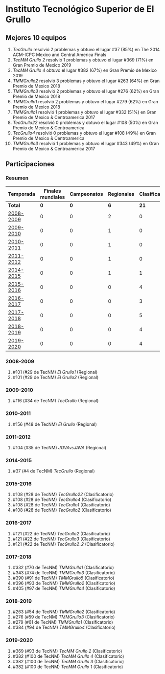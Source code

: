 # Instituto Tecnológico Superior de El Grullo

## Mejores 10 equipos

1. _TecGrullo_ resolvió 2 problemas y obtuvo el lugar #37 (85%) en The 2014 ACM-ICPC Mexico and Central America Finals
1. _TecMM Grullo 2_ resolvió 1 problemas y obtuvo el lugar #369 (71%) en Gran Premio de Mexico 2019
1. _TecMM Grullo 4_ obtuvo el lugar #382 (67%) en Gran Premio de Mexico 2019
1. _TMMGrullo2_ resolvió 3 problemas y obtuvo el lugar #263 (64%) en Gran Premio de Mexico 2018
1. _TMMGrullo3_ resolvió 2 problemas y obtuvo el lugar #276 (62%) en Gran Premio de Mexico 2018
1. _TMMGrullo1_ resolvió 2 problemas y obtuvo el lugar #279 (62%) en Gran Premio de Mexico 2018
1. _TMMGrullo1_ resolvió 1 problemas y obtuvo el lugar #332 (51%) en Gran Premio de Mexico & Centroamerica 2017
1. _TecGrullo22_ resolvió 0 problemas y obtuvo el lugar #108 (50%) en Gran Premio de Mexico & Centroamerica
1. _TecGrullo4_ resolvió 0 problemas y obtuvo el lugar #108 (49%) en Gran Premio de Mexico & Centroamerica
1. _TMMGrullo3_ resolvió 1 problemas y obtuvo el lugar #343 (49%) en Gran Premio de Mexico & Centroamerica 2017

## Participaciones

### Resumen

| Temporada | Finales mundiales | Campeonatos | Regionales | Clasificatorios | Equipos |
| --- | --- | --- | --- | --- | --- |
| **Total** | **0** | **0** | **6** | **21** | **26** |
| [2008-2009](#2008-2009) | 0 | 0 | 2 | 0 | 2 |
| [2009-2010](#2009-2010) | 0 | 0 | 1 | 0 | 1 |
| [2010-2011](#2010-2011) | 0 | 0 | 1 | 0 | 1 |
| [2011-2012](#2011-2012) | 0 | 0 | 1 | 0 | 1 |
| [2014-2015](#2014-2015) | 0 | 0 | 1 | 1 | 1 |
| [2015-2016](#2015-2016) | 0 | 0 | 0 | 4 | 4 |
| [2016-2017](#2016-2017) | 0 | 0 | 0 | 3 | 3 |
| [2017-2018](#2017-2018) | 0 | 0 | 0 | 5 | 5 |
| [2018-2019](#2018-2019) | 0 | 0 | 0 | 4 | 4 |
| [2019-2020](#2019-2020) | 0 | 0 | 0 | 4 | 4 |

### 2008-2009

1. #101 (#29 de TecNM) _El Grullo1_ (Regional)
1. #101 (#29 de TecNM) _El Grullo2_ (Regional)

### 2009-2010

1. #116 (#34 de TecNM) _TecGrullo_ (Regional)

### 2010-2011

1. #156 (#48 de TecNM) _El Grullo_ (Regional)

### 2011-2012

1. #104 (#35 de TecNM) _JOVAvsJAVA_ (Regional)

### 2014-2015

1. #37 (#4 de TecNM) _TecGrullo_ (Regional)

### 2015-2016

1. #108 (#28 de TecNM) _TecGrullo22_ (Clasificatorio)
1. #108 (#28 de TecNM) _TecGrullo4_ (Clasificatorio)
1. #108 (#28 de TecNM) _TecGrullo1_ (Clasificatorio)
1. #108 (#28 de TecNM) _TecGrullo2_ (Clasificatorio)

### 2016-2017

1. #121 (#22 de TecNM) _TecGrullo2_ (Clasificatorio)
1. #121 (#22 de TecNM) _TecGrullo3_ (Clasificatorio)
1. #121 (#22 de TecNM) _TecGrullo2_2_ (Clasificatorio)

### 2017-2018

1. #332 (#70 de TecNM) _TMMGrullo1_ (Clasificatorio)
1. #343 (#74 de TecNM) _TMMGrullo3_ (Clasificatorio)
1. #390 (#91 de TecNM) _TMMGrullo5_ (Clasificatorio)
1. #396 (#93 de TecNM) _TMMGrullo2_ (Clasificatorio)
1. #405 (#97 de TecNM) _TMMGrullo4_ (Clasificatorio)

### 2018-2019

1. #263 (#54 de TecNM) _TMMGrullo2_ (Clasificatorio)
1. #276 (#59 de TecNM) _TMMGrullo3_ (Clasificatorio)
1. #279 (#61 de TecNM) _TMMGrullo1_ (Clasificatorio)
1. #384 (#94 de TecNM) _TMMGrullo4_ (Clasificatorio)

### 2019-2020

1. #369 (#93 de TecNM) _TecMM Grullo 2_ (Clasificatorio)
1. #382 (#100 de TecNM) _TecMM Grullo 4_ (Clasificatorio)
1. #382 (#100 de TecNM) _TecMM Grullo 3_ (Clasificatorio)
1. #382 (#100 de TecNM) _TecMM Grullo 1_ (Clasificatorio)



